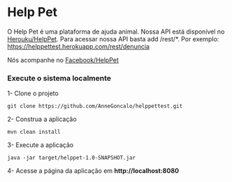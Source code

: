 Help Pet
=====

O Help Pet é uma plataforma de ajuda animal.
Nossa API está disponível no [Herouku/HelpPet](https://helppettest.herokuapp.com/index.xhtml).
Para acessar nossa API basta add /rest/*. Por exemplo: https://helppettest.herokuapp.com/rest/denuncia

Nós acompanhe no [Facebook/HelpPet](http:facebook.com/helppetpage)

### Execute o sistema localmente

1- Clone o projeto
```Shell
git clone https://github.com/AnneGoncalo/helppettest.git
```

2- Construa a aplicação
```Shell
mvn clean install
```

3- Execute a aplicação
```Shell
java -jar target/helppet-1.0-SNAPSHOT.jar
```

4- Acesse a página da aplicação em **http://localhost:8080**

